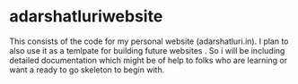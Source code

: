 # adarshatluriwebsite
This consists of the code for my personal website (adarshatluri.in). I plan to also use it as a temlpate for building future websites . So i will be including detailed documentation which might be of help to folks who are learning or want a ready to go skeleton to begin with.
